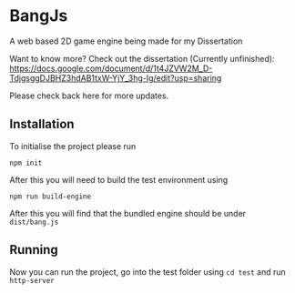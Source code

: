 # BangJs
 A web based 2D game engine being made for my Dissertation
 
 Want to know more? Check out the dissertation (Currently unfinished): https://docs.google.com/document/d/1t4JZVW2M_D-TdjgsggDJBHZ3hdAB1txW-YjY_3hg-Ig/edit?usp=sharing
 
 Please check back here for more updates.

## Installation
 To initialise the project please run
 ```asgl
 npm init
```

 After this you will need to build the test environment using
 ```asgl
 npm run build-engine
```
 After this you will find that the bundled engine should be under `dist/bang.js`

## Running
 Now you can run the project, go into the test folder using `cd test` and run `http-server`
